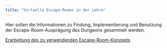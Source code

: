 ```yaml
---
title: "Virtuelle Escape-Rooms in der Lehre"
---
```


Hier sollen die Informationen zu Findung, Implementierung und Benutzung der Escape-Room-Ausprägung des Dungeons gesammelt werden.

[Erarbeitung des zu verwendenden Escape-Room-Konzepts](concept.md)

